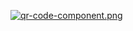 [![qr-code-component.png](https://i.postimg.cc/65fPmwqq/qr-code-component.png)](https://postimg.cc/6yTz8kdx)
